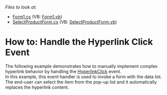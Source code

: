 <!-- default file list -->
*Files to look at*:

* [Form1.cs](./CS/HyperlinkClickExample/Form1.cs) (VB: [Form1.vb](./VB/HyperlinkClickExample/Form1.vb))
* [SelectProductForm.cs](./CS/HyperlinkClickExample/Forms/SelectProductForm.cs) (VB: [SelectProductForm.vb](./VB/HyperlinkClickExample/Forms/SelectProductForm.vb))
<!-- default file list end -->
# How to: Handle the Hyperlink Click Event


<p>The following example demonstrates how to manually implement complex hyperlink behavior by handling the <a href="https://documentation.devexpress.com/#WindowsForms/DevExpressXtraRichEditRichEditControl_HyperlinkClicktopic">HyperlinkClick</a> event. <br>In this example, this event handler is used to invoke a form with the data list. The end-user can select the item from the pop-up list and it automatically replaces the hyperlink content.</p>

<br/>


